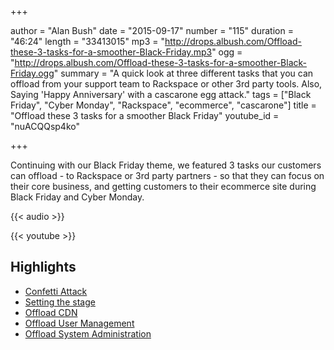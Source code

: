 +++

author = "Alan Bush"
date = "2015-09-17"
number = "115"
duration = "46:24"
length = "33413015"
mp3 = "http://drops.albush.com/Offload-these-3-tasks-for-a-smoother-Black-Friday.mp3"
ogg = "http://drops.albush.com/Offload-these-3-tasks-for-a-smoother-Black-Friday.ogg"
summary = "A quick look at three different tasks that you can offload from your support team to Rackspace or other 3rd party tools. Also, Saying 'Happy Anniversary' with a cascarone egg attack."
tags = ["Black Friday", "Cyber Monday", "Rackspace", "ecommerce", "cascarone"]
title = "Offload these 3 tasks for a smoother Black Friday"
youtube_id = "nuACQQsp4ko"

+++

Continuing with our Black Friday theme, we featured 3 tasks our customers can offload - to Rackspace or 3rd party partners - so that they can focus on their core business, and getting customers to their ecommerce site during Black Friday and Cyber Monday.

<!--more-->
{{< audio >}}

{{< youtube >}}

## Highlights

* [Confetti Attack](https://youtu.be/nuACQQsp4ko?t=13m15s)
* [Setting the stage](https://youtu.be/nuACQQsp4ko?t=18m17s)
* [Offload CDN](https://youtu.be/nuACQQsp4ko?t=21m44s)
* [Offload User Management](https://youtu.be/nuACQQsp4ko?t=26m13s)
* [Offload System Administration](https://youtu.be/nuACQQsp4ko?t=32m15s)
